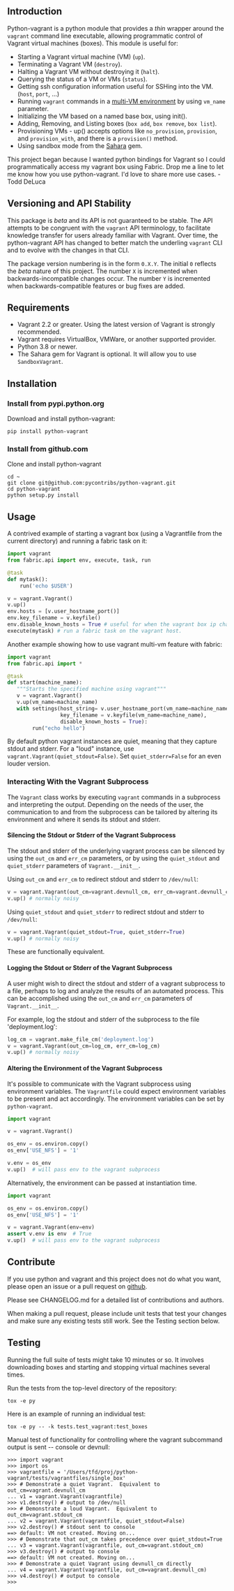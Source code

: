 ## Introduction

Python-vagrant is a python module that provides a _thin_ wrapper around the
`vagrant` command line executable, allowing programmatic control of Vagrant
virtual machines (boxes). This module is useful for:

- Starting a Vagrant virtual machine (VM) (`up`).
- Terminating a Vagrant VM (`destroy`).
- Halting a Vagrant VM without destroying it (`halt`).
- Querying the status of a VM or VMs (`status`).
- Getting ssh configuration information useful for SSHing into the VM. (`host`, `port`, ...)
- Running `vagrant` commands in a [multi-VM environment](http://vagrantup.com/v1/docs/multivm.html)
  by using `vm_name` parameter.
- Initializing the VM based on a named base box, using init().
- Adding, Removing, and Listing boxes (`box add`, `box remove`, `box list`).
- Provisioning VMs - up() accepts options like `no_provision`, `provision`, and `provision_with`, and there is a `provision()` method.
- Using sandbox mode from the [Sahara](https://github.com/jedi4ever/sahara) gem.

This project began because I wanted python bindings for Vagrant so I could
programmatically access my vagrant box using Fabric. Drop me a line to let me
know how you use python-vagrant. I'd love to share more use cases. -Todd DeLuca

## Versioning and API Stability

This package is _beta_ and its API is not guaranteed to be stable. The API
attempts to be congruent with the `vagrant` API terminology, to facilitate
knowledge transfer for users already familiar with Vagrant. Over time, the
python-vagrant API has changed to better match the underling `vagrant` CLI and
to evolve with the changes in that CLI.

The package version numbering is in the form `0.X.Y`. The initial `0` reflects
the _beta_ nature of this project. The number `X` is incremented when
backwards-incompatible changes occur. The number `Y` is incremented when
backwards-compatible features or bug fixes are added.

## Requirements

- Vagrant 2.2 or greater. Using the latest version of Vagrant is strongly
  recommended.
- Vagrant requires VirtualBox, VMWare, or another supported provider.
- Python 3.8 or newer.
- The Sahara gem for Vagrant is optional. It will allow you to use
  `SandboxVagrant`.

## Installation

### Install from pypi.python.org

Download and install python-vagrant:

```shell
pip install python-vagrant
```

### Install from github.com

Clone and install python-vagrant

```shell
cd ~
git clone git@github.com:pycontribs/python-vagrant.git
cd python-vagrant
python setup.py install
```

## Usage

A contrived example of starting a vagrant box (using a Vagrantfile from the
current directory) and running a fabric task on it:

```python
import vagrant
from fabric.api import env, execute, task, run

@task
def mytask():
    run('echo $USER')

v = vagrant.Vagrant()
v.up()
env.hosts = [v.user_hostname_port()]
env.key_filename = v.keyfile()
env.disable_known_hosts = True # useful for when the vagrant box ip changes.
execute(mytask) # run a fabric task on the vagrant host.
```

Another example showing how to use vagrant multi-vm feature with fabric:

```python
import vagrant
from fabric.api import *

@task
def start(machine_name):
   """Starts the specified machine using vagrant"""
   v = vagrant.Vagrant()
   v.up(vm_name=machine_name)
   with settings(host_string= v.user_hostname_port(vm_name=machine_name),
                 key_filename = v.keyfile(vm_name=machine_name),
                 disable_known_hosts = True):
        run("echo hello")
```

By default python vagrant instances are quiet, meaning that they capture stdout
and stderr. For a "loud" instance, use `vagrant.Vagrant(quiet_stdout=False)`.
Set `quiet_stderr=False` for an even louder version.

### Interacting With the Vagrant Subprocess

The `Vagrant` class works by executing `vagrant` commands in a subprocess and
interpreting the output. Depending on the needs of the user, the communication
to and from the subprocess can be tailored by altering its environment and
where it sends its stdout and stderr.

#### Silencing the Stdout or Stderr of the Vagrant Subprocess

The stdout and stderr of the underlying vagrant process can be silenced by
using the `out_cm` and `err_cm` parameters, or by using the `quiet_stdout` and
`quiet_stderr` parameters of `Vagrant.__init__`.

Using `out_cm` and `err_cm` to redirect stdout and stderr to `/dev/null`:

```python
v = vagrant.Vagrant(out_cm=vagrant.devnull_cm, err_cm=vagrant.devnull_cm)
v.up() # normally noisy
```

Using `quiet_stdout` and `quiet_stderr` to redirect stdout and stderr to
`/dev/null`:

```python
v = vagrant.Vagrant(quiet_stdout=True, quiet_stderr=True)
v.up() # normally noisy
```

These are functionally equivalent.

#### Logging the Stdout or Stderr of the Vagrant Subprocess

A user might wish to direct the stdout and stderr of a vagrant subprocess to
a file, perhaps to log and analyze the results of an automated process. This
can be accomplished using the `out_cm` and `err_cm` parameters of
`Vagrant.__init__`.

For example, log the stdout and stderr of the subprocess to the file
'deployment.log':

```python
log_cm = vagrant.make_file_cm('deployment.log')
v = vagrant.Vagrant(out_cm=log_cm, err_cm=log_cm)
v.up() # normally noisy
```

#### Altering the Environment of the Vagrant Subprocess

It's possible to communicate with the Vagrant subprocess using environment
variables. The `Vagrantfile` could expect environment variables to be present
and act accordingly. The environment variables can be set by `python-vagrant`.

```python
import vagrant

v = vagrant.Vagrant()

os_env = os.environ.copy()
os_env['USE_NFS'] = '1'

v.env = os_env
v.up()  # will pass env to the vagrant subprocess
```

Alternatively, the environment can be passed at instantiation time.

```python
import vagrant

os_env = os.environ.copy()
os_env['USE_NFS'] = '1'

v = vagrant.Vagrant(env=env)
assert v.env is env  # True
v.up()  # will pass env to the vagrant subprocess
```

## Contribute

If you use python and vagrant and this project does not do what you want,
please open an issue or a pull request on
[github](https://github.com/pycontribs/python-vagrant/edit/main/README.md).

Please see CHANGELOG.md for a detailed list of contributions and authors.

When making a pull request, please include unit tests that test your changes
and make sure any existing tests still work. See the Testing section below.

## Testing

Running the full suite of tests might take 10 minutes or so. It involves
downloading boxes and starting and stopping virtual machines several times.

Run the tests from the top-level directory of the repository:

```shell
tox -e py
```

Here is an example of running an individual test:

```shell
tox -e py -- -k tests.test_vagrant:test_boxes
```

Manual test of functionality for controlling where the vagrant subcommand
output is sent -- console or devnull:

    >>> import vagrant
    >>> import os
    >>> vagrantfile = '/Users/tfd/proj/python-vagrant/tests/vagrantfiles/single_box'
    >>> # Demonstrate a quiet Vagrant.  Equivalent to out_cm=vagrant.devnull_cm
    ... v1 = vagrant.Vagrant(vagrantfile)
    >>> v1.destroy() # output to /dev/null
    >>> # Demonstrate a loud Vagrant.  Equivalent to out_cm=vagrant.stdout_cm
    ... v2 = vagrant.Vagrant(vagrantfile, quiet_stdout=False)
    >>> v2.destroy() # stdout sent to console
    ==> default: VM not created. Moving on...
    >>> # Demonstrate that out_cm takes precedence over quiet_stdout=True
    ... v3 = vagrant.Vagrant(vagrantfile, out_cm=vagrant.stdout_cm)
    >>> v3.destroy() # output to console
    ==> default: VM not created. Moving on...
    >>> # Demonstrate a quiet Vagrant using devnull_cm directly
    ... v4 = vagrant.Vagrant(vagrantfile, out_cm=vagrant.devnull_cm)
    >>> v4.destroy() # output to console
    >>>
